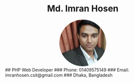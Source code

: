 
  <div style="width:100%;text-align:center;margin-left:auto;margin-right:auto;">
   <h1>Md. Imran Hosen</h1>
 <img style="border-radius:50%;width:30%;text-align:center;"  src="img/imran.jpg" alt="Md.Imran Hosen">
  </div>
## PHP Web Developer
### Phone: 01409575149
### Email: imranhosen.csit@gmail.com
### Dhaka, Bangladesh
